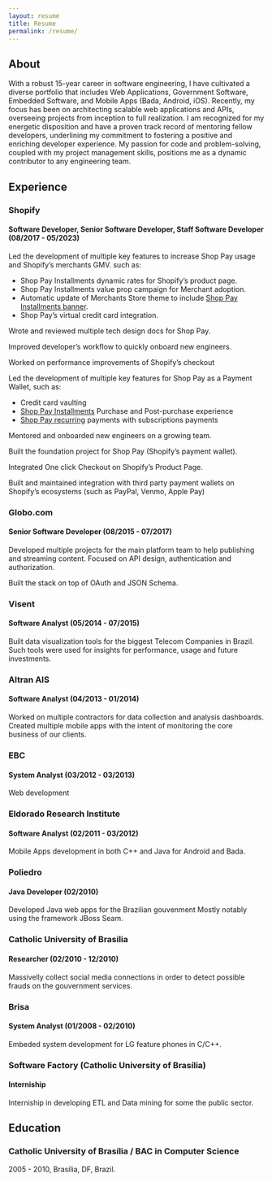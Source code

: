 ```yaml
---
layout: resume
title: Resume
permalink: /resume/
---
```


## About

With a robust 15-year career in software engineering, I have cultivated a diverse portfolio that 
includes Web Applications, Government Software, Embedded Software, and Mobile Apps (Bada, Android,
iOS). Recently, my focus has been on architecting scalable web applications and APIs, overseeing 
projects from inception to full realization. I am recognized for my energetic disposition and have 
a proven track record of mentoring fellow developers, underlining my commitment to fostering a 
positive and enriching developer experience. My passion for code and problem-solving, coupled with 
my project management skills, positions me as a dynamic contributor to any engineering team.

## Experience

### Shopify
#### Software Developer, Senior Software Developer, Staff Software Developer (08/2017 - 05/2023)

Led the development of multiple key features to increase Shop Pay usage and Shopify’s merchants
GMV. such as:

- Shop Pay Installments dynamic rates for Shopify’s product page.
- Shop Pay Installments value prop campaign for Merchant adoption.
- Automatic update of Merchants Store theme to include [Shop Pay
Installments banner](https://help.shopify.com/en/manual/payments/shop-pay-installments/product-banner).
- Shop Pay’s virtual credit card integration.

Wrote and reviewed multiple tech design docs for Shop Pay.

Improved developer’s workflow to quickly onboard new engineers.

Worked on performance improvements of Shopify’s checkout

Led the development of multiple key features for Shop Pay as a Payment Wallet, such as:

- Credit card vaulting
- [Shop Pay Installments](https://help.shop.app/hc/en-us/articles/360057800071-Shop-Pay-Installments)
Purchase and Post-purchase experience
- [Shop Pay recurring](https://help.shop.app/hc/en-us/articles/4412203886996-Manage-your-subscription-orders-with-Shop-Pay) 
payments with subscriptions payments

Mentored and onboarded new engineers on a growing team.

Built the foundation project for Shop Pay (Shopify’s payment wallet).

Integrated One click Checkout on Shopify’s Product Page.

Built and maintained integration with third party payment wallets on Shopify’s ecosystems (such as PayPal, Venmo, Apple Pay)

### Globo.com
#### Senior Software Developer (08/2015 - 07/2017)

Developed multiple projects for the main platform team to help publishing and streaming content. Focused on API design, authentication and authorization.

Built the stack on top of OAuth and JSON Schema.

### Visent
#### Software Analyst (05/2014 - 07/2015)

Built data visualization tools for the biggest Telecom Companies in Brazil. Such tools were used for insights for performance, usage and future investments.

### Altran AIS
#### Software Analyst (04/2013 - 01/2014)

Worked on multiple contractors for data collection and analysis dashboards. Created multiple mobile apps with the intent of monitoring the core business of our clients.

### EBC
#### System Analyst (03/2012 - 03/2013)

Web development

### Eldorado Research Institute
#### Software Analyst (02/2011 - 03/2012)

Mobile Apps development in both C++ and Java for Android and Bada.

### Poliedro
#### Java Developer (02/2010)

Developed Java web apps for the Brazilian gouvenment Mostly notably using the framework JBoss Seam.

### Catholic University of Brasília
#### Researcher (02/2010 - 12/2010)

Massivelly collect social media connections in order to detect possible frauds on the gouvernment
services.

### Brisa 
#### System Analyst (01/2008 - 02/2010)

Embeded system development for LG feature phones in C/C++.

### Software Factory (Catholic University of Brasília)
#### Interniship

Interniship in developing ETL and Data mining for some the public sector.

## Education

### Catholic University of Brasília / BAC in Computer Science

2005 - 2010, Brasília, DF, Brazil.
